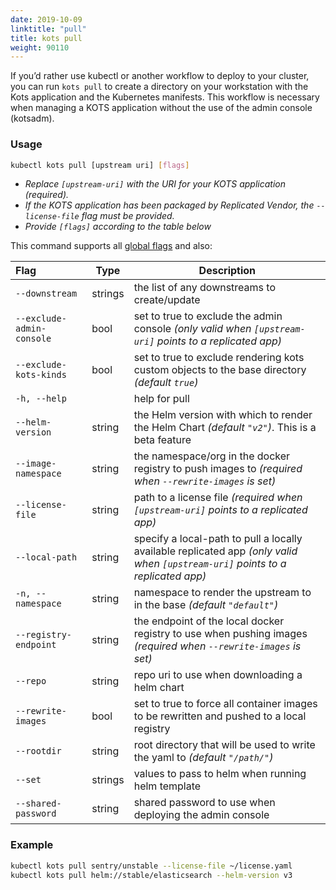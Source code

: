 ```yaml
---
date: 2019-10-09
linktitle: "pull"
title: kots pull
weight: 90110
---
```


If you’d rather use kubectl or another workflow to deploy to your cluster, you can run `kots pull` to create a directory on your workstation with the Kots application and the Kubernetes manifests. This workflow is necessary when managing a KOTS application without the use of the admin console (kotsadm).

### Usage
```bash
kubectl kots pull [upstream uri] [flags]
```
* _Replace `[upstream-uri]` with the URI for your KOTS application (required)._
* _If the KOTS application has been packaged by Replicated Vendor, the `--license-file` flag must be provided._
* _Provide `[flags]` according to the table below_

This command supports all [global flags](/kots-cli/global-flags/) and also:


| Flag                 | Type | Description |
|:----------------------|------|-------------|
| `--downstream` |  strings |  the list of any downstreams to create/update |
| `--exclude-admin-console` |  bool  |  set to true to exclude the admin console _(only valid when `[upstream-uri]` points to a replicated app)_ |
| `--exclude-kots-kinds` |  bool  | set to true to exclude rendering kots custom objects to the base directory _(default `true`)_ |
| `-h, --help`  |          |  help for pull |
| `--helm-version` | string | the Helm version with which to render the Helm Chart _(default `"v2"`)_. This is a beta feature |
| `--image-namespace` |  string  |  the namespace/org in the docker registry to push images to _(required when `--rewrite-images` is set)_ |
| `--license-file` |  string |   path to a license file _(required when `[upstream-uri]` points to a replicated app)_ |
| `--local-path` |  string   |   specify a local-path to pull a locally available replicated app _(only valid when `[upstream-uri]` points to a replicated app)_ |
| `-n, --namespace` |  string      |   namespace to render the upstream to in the base _(default `"default"`)_ |
| `--registry-endpoint` |  string  |   the endpoint of the local docker registry to use when pushing images _(required when `--rewrite-images` is set)_|
| `--repo`  | string  |   repo uri to use when downloading a helm chart |
| `--rewrite-images` |  bool   |  set to true to force all container images to be rewritten and pushed to a local registry |
| `--rootdir` |  string  |  root directory that will be used to write the yaml to _(default `"/path/"`)_ |
| `--set`  | strings  |  values to pass to helm when running helm template |
| `--shared-password` | string  | shared password to use when deploying the admin console |

### Example
```bash
kubectl kots pull sentry/unstable --license-file ~/license.yaml
kubectl kots pull helm://stable/elasticsearch --helm-version v3
```
